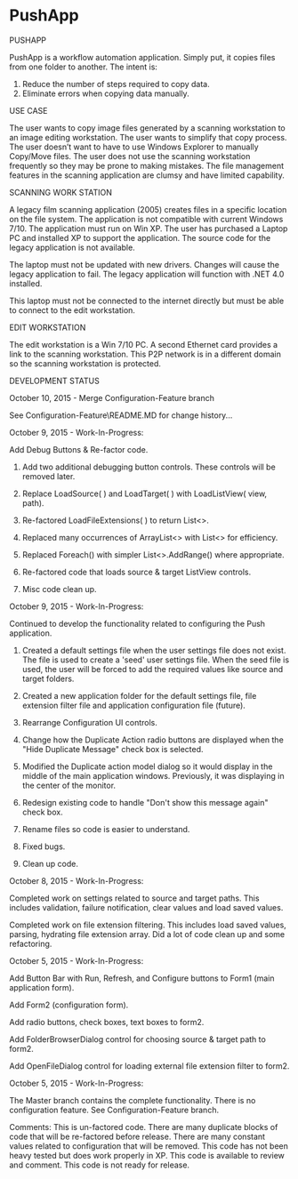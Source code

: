 # PushApp
PUSHAPP

PushApp is a workflow automation application.  Simply put, it copies files from one folder to another.  The intent is:

1.	Reduce the number of steps required to copy data.
2.	Eliminate errors when copying data manually.


USE CASE

The user wants to copy image files generated by a scanning workstation to an image editing workstation.  The user wants to simplify that copy process.  The user doesn’t want to have to use Windows Explorer to manually Copy/Move files.  The user does not use the scanning workstation frequently so they may be prone to making mistakes.  The file management features in the scanning application are clumsy and have limited capability.


SCANNING WORK STATION

A legacy film scanning application (2005) creates files in a specific location on the file system. The application is not compatible with current Windows 7/10.  The application must run on Win XP.  The user has purchased a Laptop PC and installed XP to support the application. The source code for the legacy application is not available. 

The laptop must not be updated with new drivers.  Changes will cause the legacy application to fail.  The legacy application will function with .NET 4.0 installed.

This laptop must not be connected to the internet directly but must be able to connect to the edit workstation.  


EDIT WORKSTATION

The edit workstation is a Win 7/10 PC.  A second Ethernet card provides a link to the scanning workstation.  This P2P network is in a different domain so the scanning workstation is protected.


DEVELOPMENT STATUS


October 10, 2015 - Merge Configuration-Feature branch

See Configuration-Feature\README.MD for change history...


October 9, 2015 - Work-In-Progress: 

Add Debug Buttons & Re-factor code.

1) Add two additional debugging button controls.  These controls will be removed later.

2) Replace LoadSource( ) and LoadTarget( ) with LoadListView(<ListView> view, <string> path).

3) Re-factored LoadFileExtensions( ) to return List<>.

4) Replaced many occurrences of ArrayList<> with List<> for efficiency.

5) Replaced Foreach() with simpler List<>.AddRange() where appropriate.

6) Re-factored code that loads source & target ListView controls.

7) Misc code clean up. 


October 9, 2015 - Work-In-Progress: 

Continued to develop the functionality related to configuring the Push application.

1) Created a default settings file when the user settings file does not exist. The file is used to create a 'seed' user settings file.  When the seed file is used, the user will be forced to add the required values like source and target folders.

2) Created a new application folder for the default settings file, file extension filter file and application configuration file (future).

3) Rearrange Configuration UI controls.

4) Change how the Duplicate Action radio buttons are displayed when the "Hide Duplicate Message" check box is selected.

5) Modified the Duplicate action model dialog so it would display in the middle of the main application windows. Previously, it was displaying in the center of the monitor.

6) Redesign existing code to handle "Don't show this message again" check box.

7) Rename files so code is easier to understand.

8) Fixed bugs.

9) Clean up code.


October 8, 2015 - Work-In-Progress:

Completed work on settings related to source and target paths. This includes validation, failure notification, clear values and load saved values.

Completed work on file extension filtering. This includes load saved values, parsing, hydrating file extension array.
Did a lot of code clean up and some refactoring.


October 5, 2015 - Work-In-Progress:

Add Button Bar with Run, Refresh, and Configure buttons to Form1 (main application form).

Add Form2 (configuration form).

Add radio buttons, check boxes, text boxes to form2.

Add FolderBrowserDialog control for choosing source & target path to form2.

Add OpenFileDialog control for loading external file extension filter to form2. 


October 5, 2015 - Work-In-Progress:

The Master branch contains the complete functionality.  There is no configuration feature.  See Configuration-Feature branch.


Comments:  This is un-factored code.  There are many duplicate blocks of code that will be re-factored before release.  There are many constant values related to configuration that will be removed.  This code has not been heavy tested but does work properly in XP.  This code is available to review and comment.  This code is not ready for release.

